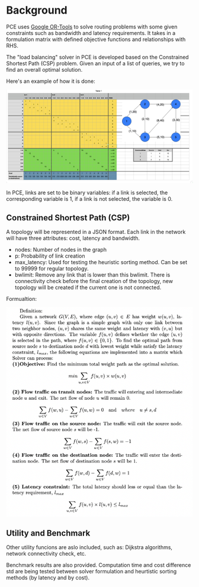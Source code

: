 # Background

PCE uses [Google OR-Tools][or-tools] to solve routing problems with
some given constraints such as bandwidth and latency requirements. It
takes in a formulation matrix with defined objective functions and
relationships with RHS.

The "load balancing" solver in PCE is developed based on the
Constrained Shortest Path (CSP) problem.  Given an input of a list of
queries, we try to find an overall optimal solution.

Here's an example of how it is done:

<!-- TODO: expand discussion on this image -->

![Load Balancing](./load_balancing.png)

In PCE, links are set to be binary variables: if a link is selected,
the corresponding variable is 1, if a link is not selected, the
variable is 0.


## Constrained Shortest Path (CSP)

A topology will be represented in a JSON format.  Each link in the
network will have three attributes: cost, latency and bandwidth.

<!-- TODO: describe these better -->

- nodes: Number of nodes in the graph
- p: Probability of link creation
- max_latency: Used for testing the heuristic sorting method. Can be
  set to 99999 for regular topology.
- bwlimit: Remove any link that is lower than this bwlimit. There is
  connectivity check before the final creation of the topology, new
  topology will be created if the current one is not connected.

Formualtion:

![CSP Formulation](./csp_formulation.png)


## Utility and Benchmark

<!-- TODO: is this up-to-date? -->

Other utility funcions are aslo included, such as: Dijkstra
algorithms, network connectivity check, etc.

Benchmark results are also provided. Computation time and cost
difference std are being tested between solver formulation and
heurtistic sorting methods (by latency and by cost).

<!-- URLs -->

[or-tools]: https://developers.google.com/optimization/
